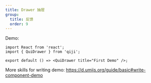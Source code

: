 ```yaml
---
title: Drawer 抽屉
group:
  title: 反馈
  order: 9
---
```


Demo:

```tsx
import React from 'react';
import { QuiDrawer } from 'qiji';

export default () => <QuiDrawer title="First Demo" />;
```

More skills for writing demo: https://d.umijs.org/guide/basic#write-component-demo
